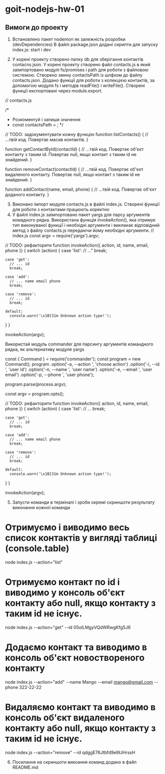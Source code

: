 # goit-nodejs-hw-01

## Вимоги до проекту

1. Встановлено пакет nodemon як залежність розробки (devDependencies)
   В файлі package.json додані скрипти для запуску index.js: start і dev

2. У корені проекту створено папку db для зберігання контактів contacns.json. У корені проекту створено файл contacts.js в який заімпортовано модулі fs/promises і path для роботи з файловою системою. Створено змнну contactsPath із шлфхом до файлу contacts.json. Додано функції для роботи з колекцією контактів, за допомогою модуля fs і методів readFile() і writeFile(). Створені функції експортовані через module.export.

// contacts.js

/\*

- Розкоментуй і запиши значення
- const contactsPath = ;
  \*/

// TODO: задокументувати кожну функцію
function listContacts() {
// ...твій код. Повертає масив контактів.
}

function getContactById(contactId) {
// ...твій код. Повертає об'єкт контакту з таким id. Повертає null, якщо контакт з таким id не знайдений.
}

function removeContact(contactId) {
// ...твій код. Повертає об'єкт видаленого контакту. Повертає null, якщо контакт з таким id не знайдений.
}

function addContact(name, email, phone) {
// ...твій код. Повертає об'єкт доданого контакту.
}

3. Виконано імпорт модуля contacts.js в файлі index.js. Створені функції для роботи з контактами працюють коректно
4. У файлі index.js заімпортовано пакет yargs для парсу аргументів комадного рядка. Використана функція invokeAction(), яка отримує тип виконуваної функції і необхідні аргументи і викликає відповідний метод з файлу contacts.js передаючи йому необхідні аргументи.
   // index.js
   const argv = require('yargs').argv;

// TODO: рефакторити
function invokeAction({ action, id, name, email, phone }) {
switch (action) {
case 'list':
// ..."
break;

    case 'get':
      // ... id
      break;

    case 'add':
      // ... name email phone
      break;

    case 'remove':
      // ... id
      break;

    default:
      console.warn('\x1B[31m Unknown action type!');

}
}

invokeAction(argv);

Використай модуль commander для парсингу аргументів командного рядка, як альтернативу модуля yargs

const { Command } = require('commander');
const program = new Command();
program
.option('-a, --action <type>', 'choose action')
.option('-i, --id <type>', 'user id')
.option('-n, --name <type>', 'user name')
.option('-e, --email <type>', 'user email')
.option('-p, --phone <type>', 'user phone');

program.parse(process.argv);

const argv = program.opts();

// TODO: рефакторити
function invokeAction({ action, id, name, email, phone }) {
switch (action) {
case 'list':
// ...
break;

    case 'get':
      // ... id
      break;

    case 'add':
      // ... name email phone
      break;

    case 'remove':
      // ... id
      break;

    default:
      console.warn('\x1B[31m Unknown action type!');

}
}

invokeAction(argv);

5. Запусти команди в терміналі і зроби окремі скриншоти результату виконання кожної команди

# Отримуємо і виводимо весь список контактів у вигляді таблиці (console.table)

node index.js --action="list"

# Отримуємо контакт по id і виводимо у консоль об'єкт контакту або null, якщо контакту з таким id не існує.

node index.js --action="get" --id 05olLMgyVQdWRwgKfg5J6

# Додаємо контакт та виводимо в консоль об'єкт новоствореного контакту

node index.js --action="add" --name Mango --email mango@gmail.com --phone 322-22-22

# Видаляємо контакт та виводимо в консоль об'єкт видаленого контакту або null, якщо контакту з таким id не існує.

node index.js --action="remove" --id qdggE76Jtbfd9eWJHrssH

6. Посилання на скриншоти викоання команд додано в файл README.md
